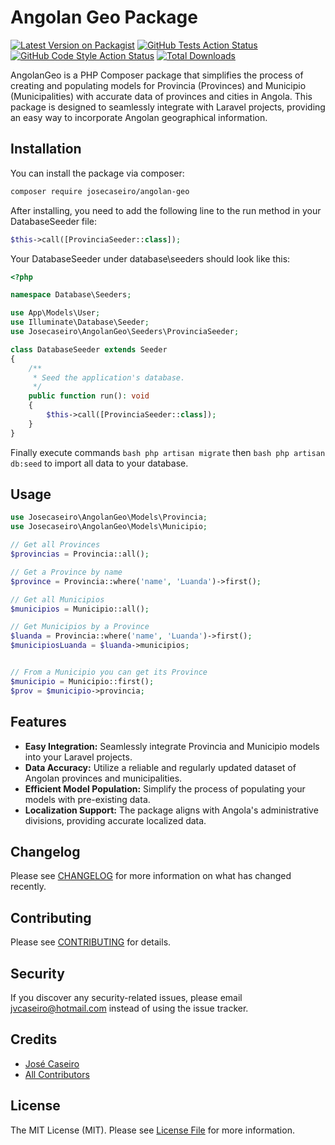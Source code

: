 # Angolan Geo Package

[![Latest Version on Packagist](https://img.shields.io/packagist/v/josecaseiro/angolan-geo.svg?style=flat-square)](https://packagist.org/packages/josecaseiro/angolan-geo)
[![GitHub Tests Action Status](https://img.shields.io/github/workflow/status/josecaseiro/angolan-geo/Tests?label=tests)](https://github.com/josecaseiro/angolan-geo/actions)
[![GitHub Code Style Action Status](https://img.shields.io/github/workflow/status/josecaseiro/angolan-geo/Check%20&%20fix%20styling?label=code%20style)](https://github.com/josecaseiro/angolan-geo/actions)
[![Total Downloads](https://img.shields.io/packagist/dt/josecaseiro/angolan-geo.svg?style=flat-square)](https://packagist.org/packages/josecaseiro/angolan-geo)

AngolanGeo is a PHP Composer package that simplifies the process of creating and populating models for Provincia (Provinces) and Municipio (Municipalities) with accurate data of provinces and cities in Angola. This package is designed to seamlessly integrate with Laravel projects, providing an easy way to incorporate Angolan geographical information.

## Installation

You can install the package via composer:

```bash
composer require josecaseiro/angolan-geo
```

After installing, you need to add the following line to the run method in your DatabaseSeeder file:

```php
$this->call([ProvinciaSeeder::class]);
```

Your DatabaseSeeder under database\seeders should look like this:
```php
<?php

namespace Database\Seeders;

use App\Models\User;
use Illuminate\Database\Seeder;
use Josecaseiro\AngolanGeo\Seeders\ProvinciaSeeder;

class DatabaseSeeder extends Seeder
{
    /**
     * Seed the application's database.
     */
    public function run(): void
    {
        $this->call([ProvinciaSeeder::class]);
    }
}
```

Finally execute commands ```bash php artisan migrate``` then ```bash php artisan db:seed``` to import all data to your database.


## Usage

```php
use Josecaseiro\AngolanGeo\Models\Provincia;
use Josecaseiro\AngolanGeo\Models\Municipio;

// Get all Provinces
$provincias = Provincia::all();

// Get a Province by name
$province = Provincia::where('name', 'Luanda')->first();

// Get all Municipios
$municipios = Municipio::all();

// Get Municipios by a Province
$luanda = Provincia::where('name', 'Luanda')->first();
$municipiosLuanda = $luanda->municipios;


// From a Municipio you can get its Province
$municipio = Municipio::first();
$prov = $municipio->provincia;
```

## Features

- **Easy Integration:** Seamlessly integrate Provincia and Municipio models into your Laravel projects.
- **Data Accuracy:** Utilize a reliable and regularly updated dataset of Angolan provinces and municipalities.
- **Efficient Model Population:** Simplify the process of populating your models with pre-existing data.
- **Localization Support:** The package aligns with Angola's administrative divisions, providing accurate localized data.

## Changelog

Please see [CHANGELOG](CHANGELOG.md) for more information on what has changed recently.

## Contributing

Please see [CONTRIBUTING](CONTRIBUTING.md) for details.

## Security

If you discover any security-related issues, please email jvcaseiro@hotmail.com instead of using the issue tracker.

## Credits

- [José Caseiro](https://github.com/josecaseiro)
- [All Contributors](../../contributors)

## License

The MIT License (MIT). Please see [License File](LICENSE.md) for more information.

